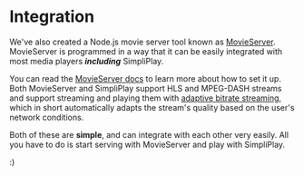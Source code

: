 # Integration
We've also created a Node.js movie server tool known as [MovieServer](https://aboutmovieserver.netlify.app).
MovieServer is programmed in a way that it can be easily integrated with most media players ***including*** SimpliPlay.

You can read the [MovieServer docs](https://aboutmovieserver.netlify.app/docs/intro) to learn more about how to set it up.
Both MovieServer and SimpliPlay support HLS and MPEG-DASH streams and support streaming and playing them with [adaptive bitrate streaming](https://en.wikipedia.org/wiki/Adaptive_bitrate_streaming), which in short automatically adapts the stream's quality based on the user's network conditions.

Both of these are **simple**, and can integrate with each other very easily.
All you have to do is start serving with MovieServer and play with SimpliPlay.

:)


